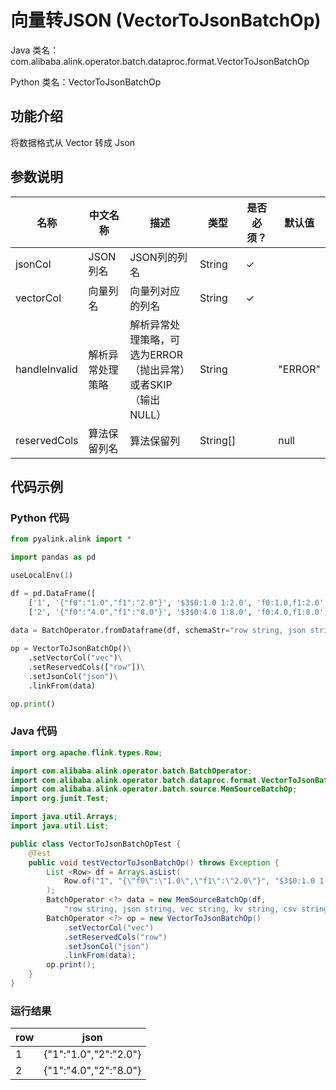 # 向量转JSON (VectorToJsonBatchOp)
Java 类名：com.alibaba.alink.operator.batch.dataproc.format.VectorToJsonBatchOp

Python 类名：VectorToJsonBatchOp


## 功能介绍
将数据格式从 Vector 转成 Json


## 参数说明

| 名称 | 中文名称 | 描述 | 类型 | 是否必须？ | 默认值 |
| --- | --- | --- | --- | --- | --- |
| jsonCol | JSON列名 | JSON列的列名 | String | ✓ |  |
| vectorCol | 向量列名 | 向量列对应的列名 | String | ✓ |  |
| handleInvalid | 解析异常处理策略 | 解析异常处理策略，可选为ERROR（抛出异常）或者SKIP（输出NULL） | String |  | "ERROR" |
| reservedCols | 算法保留列名 | 算法保留列 | String[] |  | null |

## 代码示例
### Python 代码
```python
from pyalink.alink import *

import pandas as pd

useLocalEnv(1)

df = pd.DataFrame([
    ['1', '{"f0":"1.0","f1":"2.0"}', '$3$0:1.0 1:2.0', 'f0:1.0,f1:2.0', '1.0,2.0', 1.0, 2.0],
    ['2', '{"f0":"4.0","f1":"8.0"}', '$3$0:4.0 1:8.0', 'f0:4.0,f1:8.0', '4.0,8.0', 4.0, 8.0]])

data = BatchOperator.fromDataframe(df, schemaStr="row string, json string, vec string, kv string, csv string, f0 double, f1 double")
 
op = VectorToJsonBatchOp()\
    .setVectorCol("vec")\
    .setReservedCols(["row"])\
    .setJsonCol("json")\
    .linkFrom(data)

op.print()
```
### Java 代码
```java
import org.apache.flink.types.Row;

import com.alibaba.alink.operator.batch.BatchOperator;
import com.alibaba.alink.operator.batch.dataproc.format.VectorToJsonBatchOp;
import com.alibaba.alink.operator.batch.source.MemSourceBatchOp;
import org.junit.Test;

import java.util.Arrays;
import java.util.List;

public class VectorToJsonBatchOpTest {
	@Test
	public void testVectorToJsonBatchOp() throws Exception {
		List <Row> df = Arrays.asList(
			Row.of("1", "{\"f0\":\"1.0\",\"f1\":\"2.0\"}", "$3$0:1.0 1:2.0", "f0:1.0,f1:2.0", "1.0,2.0", 1.0, 2.0)
		);
		BatchOperator <?> data = new MemSourceBatchOp(df,
			"row string, json string, vec string, kv string, csv string, f0 double, f1 double");
		BatchOperator <?> op = new VectorToJsonBatchOp()
			.setVectorCol("vec")
			.setReservedCols("row")
			.setJsonCol("json")
			.linkFrom(data);
		op.print();
	}
}
```

### 运行结果
    
|row|json|
|---|----|
| 1 |{"1":"1.0","2":"2.0"}|
| 2 |{"1":"4.0","2":"8.0"}|

